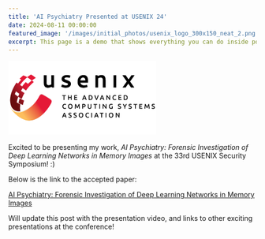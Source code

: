 ```yaml
---
title: 'AI Psychiatry Presented at USENIX 24'
date: 2024-08-11 00:00:00
featured_image: '/images/initial_photos/usenix_logo_300x150_neat_2.png'
excerpt: This page is a demo that shows everything you can do inside portfolio and blog posts. We've included everything you need to create engaging posts about your work, and show off your case studies in a beautiful way.
---
```


![](/images/initial_photos/usenix_logo_300x150_neat_2.png)

Excited to be presenting my work, *AI Psychiatry: Forensic Investigation of Deep Learning Networks in Memory Images*
at the 33rd USENIX Security Symposium! :)

Below is the link to the accepted paper:

[AI Psychiatry: Forensic Investigation of Deep Learning Networks in Memory Images](https://www.usenix.org/conference/usenixsecurity24/presentation/oygenblik)

Will update this post with the presentation video, and links to other exciting  presentations at the conference! 

